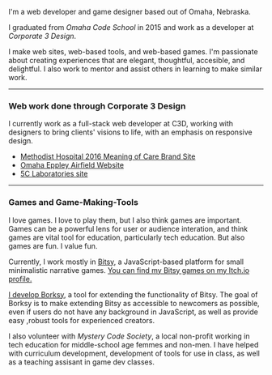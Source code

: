 I'm a web developer and game designer based out of Omaha, Nebraska.

I graduated from _Omaha Code School_ in 2015 and work as a developer at _Corporate 3 Design_.

I make web sites, web-based tools, and web-based games. I'm passionate about creating experiences that are elegant, thoughtful, accesible, and delightful. I also work to mentor and assist others in learning to make similar work.

***

### Web work done through Corporate 3 Design

I currently work as a full-stack web developer at C3D, working with designers to bring clients' visions to life, with an emphasis on responsive design.

* [Methodist Hospital 2016 Meaning of Care Brand Site]()
* [Omaha Eppley Airfield Website]()
* [5C Laboratories site]()

***

### Games and Game-Making-Tools

I love games. I love to play them, but I also think games are important. Games can be a powerful lens for user or audience interation, and think games are vital tool for education, particularly tech education. But also games are fun. I value fun.

Currently, I work mostly in [Bitsy](https://ledoux.itch.io/bitsy), a JavaScript-based platform for small minimalistic narrative games. [You can find my Bitsy games on my Itch.io profile.](https://ayolland.itch.io/)

[I develop Borksy](https://ayolland.github.io/borksy/), a tool for extending the functionality of Bitsy. The goal of Borksy is to make extending Bitsy as accessible to newcomers as possible, even if users do not have any background in JavaScript, as well as provide easy ,robust tools for experienced creators.

I also volunteer with _Mystery Code Society_, a local non-profit working in tech education for middle-school age femmes and non-men. I have helped with curriculum development, development of tools for use in class, as well as a teaching assisant in game dev classes.





